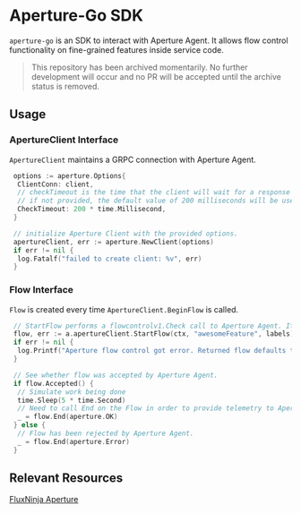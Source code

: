 # Aperture-Go SDK

`aperture-go` is an SDK to interact with Aperture Agent. It allows flow control functionality on fine-grained features inside service code.

> This repository has been archived momentarily. No further development will occur and no PR will be accepted until the archive status is removed.

## Usage

### ApertureClient Interface

`ApertureClient` maintains a GRPC connection with Aperture Agent.

```go
 options := aperture.Options{
  ClientConn: client,
  // checkTimeout is the time that the client will wait for a response from Aperture Agent.
  // if not provided, the default value of 200 milliseconds will be used.
  CheckTimeout: 200 * time.Millisecond,
 }

 // initialize Aperture Client with the provided options.
 apertureClient, err := aperture.NewClient(options)
 if err != nil {
  log.Fatalf("failed to create client: %v", err)
 }
```

### Flow Interface

`Flow` is created every time `ApertureClient.BeginFlow` is called.

```go
 // StartFlow performs a flowcontrolv1.Check call to Aperture Agent. It returns a Flow and an error if any.
 flow, err := a.apertureClient.StartFlow(ctx, "awesomeFeature", labels)
 if err != nil {
  log.Printf("Aperture flow control got error. Returned flow defaults to Allowed. flow.Accepted(): %t", flow.Accepted())
 }

 // See whether flow was accepted by Aperture Agent.
 if flow.Accepted() {
  // Simulate work being done
  time.Sleep(5 * time.Second)
  // Need to call End on the Flow in order to provide telemetry to Aperture Agent for completing the control loop. The first argument catpures whether the feature captured by the Flow was successful or resulted in an error. The second argument is error message for further diagnosis.
  _ = flow.End(aperture.OK)
 } else {
  // Flow has been rejected by Aperture Agent.
  _ = flow.End(aperture.Error)
 }
```

## Relevant Resources

[FluxNinja Aperture](https://github.com/fluxninja/aperture)
